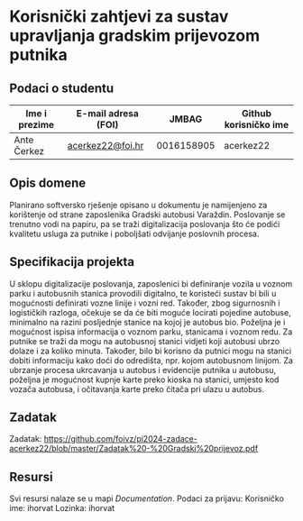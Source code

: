 # **Korisnički zahtjevi za sustav upravljanja gradskim prijevozom putnika**

## Podaci o studentu

Ime i prezime | E-mail adresa (FOI) | JMBAG | Github korisničko ime
------------  | ------------------- | ----- | ---------------------
Ante Čerkez   | acerkez22@foi.hr    | 0016158905 | acerkez22


## Opis domene
Planirano softversko rješenje opisano u dokumentu je namijenjeno za korištenje od strane zaposlenika Gradski autobusi Varaždin. Poslovanje se trenutno vodi na papiru, pa se traži digitalizacija poslovanja što će podići kvalitetu usluga za putnike i poboljšati odvijanje poslovnih procesa.

## Specifikacija projekta
U sklopu digitalizacije poslovanja, zaposlenici bi definiranje vozila u voznom parku i autobusnih stanica provodili digitalno, te koristeći sustav bi bili u mogućnosti definirati vozne linije i vozni red. Također, zbog sigurnosnih i logističkih razloga, očekuje se da će biti moguće locirati pojedine autobuse, minimalno na razini posljednje stanice na kojoj je autobus bio. Poželjna je i mogućnost ispisa informacija o voznom parku, stanicama i voznom redu. 
Za putnike se traži da mogu na autobusnoj stanici vidjeti koji autobusi ubrzo dolaze i za koliko minuta. Također, bilo bi korisno da putnici mogu na stanici dobiti informaciju kako doći do odredišta, npr. kojom autobusnom linijom. 
Za ubrzanje procesa ukrcavanja u autobus i evidencije putnika u autobusu, poželjna je mogućnost kupnje karte preko kioska na stanici, umjesto kod vozača autobusa, i očitavanja karte preko čitača pri ulazu u autobus.

## Zadatak
Zadatak:
https://github.com/foivz/pi2024-zadace-acerkez22/blob/master/Zadatak%20-%20Gradski%20prijevoz.pdf

## Resursi
Svi resursi nalaze se u mapi _Documentation_.
Podaci za prijavu:
Korisničko ime: ihorvat
Lozinka: ihorvat
